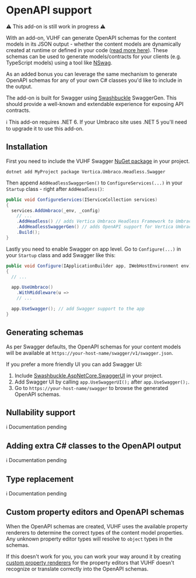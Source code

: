 # OpenAPI support

:warning: This add-on is still work in progress :warning:

With an add-on, VUHF can generate OpenAPI schemas for the content models in its JSON output - whether the content models are dynamically created at runtime or defined in your code ([read more here](customizing-the-page-json-output.md)). These schemas can be used to generate models/contracts for your clients (e.g. TypeScript models) using a tool like [NSwag](https://github.com/RicoSuter/NSwag).

As an added bonus you can leverage the same mechanism to generate OpenAPI schemas for any of your own C# classes you'd like to include in the output.

The add-on is built for Swagger using [Swashbuckle](https://github.com/domaindrivendev/Swashbuckle.AspNetCore) SwaggerGen. This should provide a well-known and extendable experience for exposing API contracts.

:information_source: This add-on requires .NET 6. If your Umbraco site uses .NET 5 you'll need to upgrade it to use this add-on.

## Installation

First you need to include the VUHF Swagger [NuGet package](https://www.nuget.org/packages/Vertica.Umbraco.Headless.Swagger/) in your project.

```
dotnet add MyProject package Vertica.Umbraco.Headless.Swagger
```

Then append `AddHeadlessSwaggerGen()` to `ConfigureServices(...)` in your `Startup` class - right after `AddHeadless()`:

```csharp
public void ConfigureServices(IServiceCollection services)
{
  services.AddUmbraco(_env, _config)
    // ...
    .AddHeadless() // adds Vertica Umbraco Headless Framework to Umbraco
    .AddHeadlessSwaggerGen() // adds OpenAPI support for Vertica Umbraco Headless Framework
    .Build();
}
```

Lastly you need to enable Swagger on app level. Go to `Configure(...)` in your `Startup` class and add Swagger like this:

```csharp
public void Configure(IApplicationBuilder app, IWebHostEnvironment env)
{
  // ...

  app.UseUmbraco()
    .WithMiddleware(u =>
	// ...

  app.UseSwagger(); // add Swagger support to the app
}
```

## Generating schemas

As per Swagger defaults, the OpenAPI schemas for your content models will be available at `https://your-host-name/swagger/v1/swagger.json`.

If you prefer a more friendly UI you can add Swagger UI:

1. Include [Swashbuckle.AspNetCore.SwaggerUI](https://www.nuget.org/packages/swashbuckle.aspnetcore.swaggerui/) in your project.
2. Add Swagger UI by calling `app.UseSwaggerUI();` after `app.UseSwagger();`.
3. Go to `https://your-host-name/swagger` to browse the generated OpenAPI schemas.

## Nullability support

:information_source: Documentation pending

## Adding extra C# classes to the OpenAPI output

:information_source: Documentation pending

## Type replacement

:information_source: Documentation pending

## Custom property editors and OpenAPI schemas

When the OpenAPI schemas are created, VUHF uses the available property renderers to determine the correct types of the content model properties. Any unknown property editor types will resolve to `object` types in the schemas.

If this doesn't work for you, you can work your way around it by creating [custom property renderers](property-renderering.md) for the property editors that VUHF doesn't recognize or translate correctly into the OpenAPI schemas.